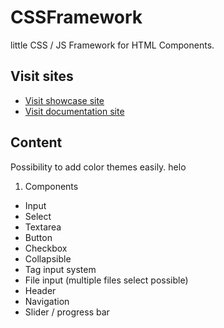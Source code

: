# CSSFramework

little CSS / JS Framework for HTML Components.

## Visit sites
- [Visit showcase site](https://senpaisam.github.io/CSSFramework/)
- [Visit documentation site](https://senpaisam.github.io/CSSFramework/documentation.html)

## Content

Possibility to add color themes easily.
helo
1. Components
- Input
- Select
- Textarea
- Button
- Checkbox
- Collapsible
- Tag input system
- File input (multiple files select possible)
- Header
- Navigation
- Slider / progress bar
